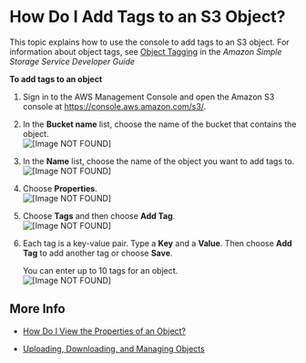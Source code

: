 # How Do I Add Tags to an S3 Object?<a name="add-object-tags"></a>

This topic explains how to use the console to add tags to an S3 object\. For information about object tags, see [Object Tagging](http://docs.aws.amazon.com/AmazonS3/latest/dev/object-tagging.html) in the *Amazon Simple Storage Service Developer Guide*

**To add tags to an object**

1. Sign in to the AWS Management Console and open the Amazon S3 console at [https://console\.aws\.amazon\.com/s3/](https://console.aws.amazon.com/s3/)\.

1. In the **Bucket name** list, choose the name of the bucket that contains the object\.  
![\[Image NOT FOUND\]](http://docs.aws.amazon.com/AmazonS3/latest/user-guide/images/choose-bucket-name.png)

1. In the **Name** list, choose the name of the object you want to add tags to\.  
![\[Image NOT FOUND\]](http://docs.aws.amazon.com/AmazonS3/latest/user-guide/images/object-name-select.png)

1. Choose **Properties**\.  
![\[Image NOT FOUND\]](http://docs.aws.amazon.com/AmazonS3/latest/user-guide/images/object-properties-tab.png)

1. Choose **Tags** and then choose **Add Tag**\.  
![\[Image NOT FOUND\]](http://docs.aws.amazon.com/AmazonS3/latest/user-guide/images/object-tags.png)

1. Each tag is a key\-value pair\. Type a **Key** and a **Value**\. Then choose **Add Tag** to add another tag or choose **Save**\. 

   You can enter up to 10 tags for an object\.  
![\[Image NOT FOUND\]](http://docs.aws.amazon.com/AmazonS3/latest/user-guide/images/enter-object-tags.png)

## More Info<a name="add-object-tags-moreinfo"></a>

+  [How Do I View the Properties of an Object?](view-object-properties.md)

+  [Uploading, Downloading, and Managing Objects](upload-download-objects.md)
